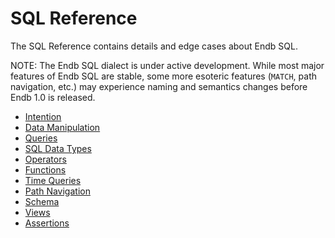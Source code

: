 # SQL Reference

The SQL Reference contains details and edge cases about Endb SQL.

NOTE: The Endb SQL dialect is under active development.
While most major features of Endb SQL are stable, some more esoteric
features (`MATCH`, path navigation, etc.) may experience naming and
semantics changes before Endb 1.0 is released.

- [Intention](intention.md)
- [Data Manipulation](data_manipulation.md)
- [Queries](queries.md)
- [SQL Data Types](data_types.md)
- [Operators](operators.md)
- [Functions](functions.md)
- [Time Queries](time_queries.md)
- [Path Navigation](path_navigation.md)
- [Schema](schema.md)
- [Views](views.md)
- [Assertions](assertions.md)
